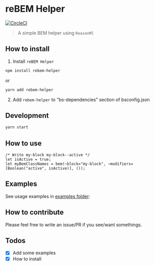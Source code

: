# reBEM Helper

[![CircleCI](https://circleci.com/gh/remithomas/rebem-helper.svg?style=svg)](https://circleci.com/gh/remithomas/rebem-helper)

> A simple BEM helper using `ReasonMl`

## How to install

1. Install `reBEM Helper`

```bash
npm install rebem-helper
```

or

```bash
yarn add rebem-helper
```

2. Add `rebem-helper` to "bs-dependencies" section of bsconfig.json

## Development

```bash
yarn start
```

## How to use

```re
/* Write my-block my-block--active */
let isActive = true;
let myBemClassNames = bem(~block="my-block", ~modifiers=[Boolean("active", isActive)], ());
```

## Examples

See usage examples in [examples folder](./examples):

## How to contribute

Please feel free to write an issue/PR if you see/want somethings.

## Todos

- [X] Add some examples
- [X] How to install
